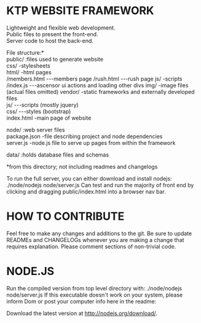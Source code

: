 KTP WEBSITE FRAMEWORK  
=====================  
  
Lightweight and flexible web development.  
Public files to present the front-end.  
Server code to host the back-end.  
  
File structure:*   
public/  				:files used to generate website  
	css/				-stylesheets  
	html/				-html pages  
		/members.html 	---members page
		/rush.html 		---rush page
	js/					-scripts  
		/index.js 		---ascensor ui actions and loading other divs
	img/				-image files (actual files omitted)
	vendor/  			-static frameworks and externally developed files  
		js/				---scripts (mostly jquery)  
		css/ 			---styles (bootstrap)  
	index.html 			-main page of website
  
node/					:web server files  
	package.json 		-file describing project and node dependencies  
	server.js 			-node.js file to serve up pages from within the framework  

data/					:holds database files and schemas  
  
*from this directory; not including readmes and changelogs  
  
To run the full server, you can either download and install nodejs:
./node/nodejs node/server.js
Can test and run the majority of front end by clicking and dragging public/index.html into a browser nav bar. 
  

HOW TO CONTRIBUTE  
=================  
  
Feel free to make any changes and additions to the git. Be sure to update READMEs and CHANGELOGs whenever you are making a change that requires explanation.
Please comment sections of non-trivial code.  
  
NODE.JS  
=======  
Run the compiled version from top level directory with: ./node/nodejs node/server.js
If this executable doesn't work on your system, please inform Dom or post your computer info here in the readme:

Download the latest version at http://nodejs.org/download/.